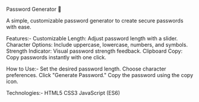 Password Generator 🔐

A simple, customizable password generator to create secure passwords with ease.

Features:-
Customizable Length: Adjust password length with a slider.
Character Options: Include uppercase, lowercase, numbers, and symbols.
Strength Indicator: Visual password strength feedback.
Clipboard Copy: Copy passwords instantly with one click.


How to Use:-
Set the desired password length.
Choose character preferences.
Click "Generate Password."
Copy the password using the copy icon.


Technologies:-
HTML5
CSS3
JavaScript (ES6)
